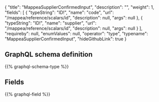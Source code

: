 {
  "title": "MappeaSupplierConfirmedInput",
  "description": "",
  "weight": 1,
  "fields": [
    {
      "typeString": "ID!",
      "name": "code",
      "url": "/mappea/reference/scalars/id",
      "description": null,
      "args": null
    },
    {
      "typeString": "ID!",
      "name": "supplier",
      "url": "/mappea/reference/scalars/id",
      "description": null,
      "args": null
    }
  ],
  "requireby": null,
  "enumValues": null,
  "operator": "type",
  "typename": "MappeaSupplierConfirmedInput",
  "hideGithubLink": true
}
## GraphQL schema definition

{{% graphql-schema-type %}}

## Fields

{{% graphql-field %}}
